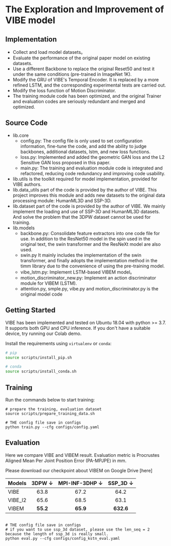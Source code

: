 # The Exploration and Improvement of VIBE model


## Implementation
- Collect and load model datasets。
- Evaluate the performance of the original paper model on existing datasets.
- Use a different Backbone to replace the original Reset50 and test it under the same conditions (pre-trained in ImageNet 1K).
- Modify the GRU of VIBE's Temporal Encoder. It is replaced by a more refined LSTM, and the corresponding experimental tests are carried out.
- Modify the loss function of Motion Discriminator.
- The training module code has been optimized, and the original Trainer and evaluation codes are seriously redundant and merged and optimized.

## Source Code
- lib.core
  - config.py: The config file is only used to set configuration information, fine-tune the code, and add the ability to judge backbones, additional datasets, lstm, and new loss functions.
  - loss.py: Implemented and added the geometric GAN loss and the L2 Sensitive GAN loss proposed in this paper.
  - main.py: The training and evaluation module code is integrated and refactored, reducing code redundancy and improving code usability.
- lib.utils is the toolkit required for model implementation, provided for VIBE authors.
- lib.data_utils part of the code is provided by the author of VIBE. This project improves this module and adds new datasets to the original data processing module: HumanML3D and SSP-3D.
- lib.dataset part of the code is provided by the author of VIBE. We mainly implement the loading and use of SSP-3D and HumanML3D datasets. And solve the problem that the 3DPW dataset cannot be used for training.
- lib.models 
  - backbone.py: Consolidate feature extractors into one code file for use. In addition to the ResNet50 model in the spin used in the original text, the swin transformer and the ResNeXt model are also used.
  - swin.py It mainly includes the implementation of the swin transformer, and finally adopts the implementation method in the timm library due to the convenience of using the pre-training model.
  - vibe_lstm.py: Implement LSTM-based VIBEM model。
  - motion_discriminator_new.py: Implement an action discriminator module for VIBEM (LSTM).
  - attention.py, smple.py, vibe.py and motion_discriminator.py is the original model code

## Getting Started
VIBE has been implemented and tested on Ubuntu 18.04 with python >= 3.7. It supports both GPU and CPU inference.
If you don't have a suitable device, try running our Colab demo. 


Install the requirements using `virtualenv` or `conda`:
```bash
# pip
source scripts/install_pip.sh

# conda
source scripts/install_conda.sh
```

## Training
Run the commands below to start training:

```shell script
# prepare the training, evaluation dataset
source scripts/prepare_training_data.sh

# THE config file save in configs
python train.py --cfg configs/config.yaml
```
## Evaluation

Here we compare VIBE and VIBEM result. Evaluation metric is
Procrustes Aligned Mean Per Joint Position Error (PA-MPJPE) in mm.

Please download our checkpoint about VIBEM on Google Drive [here]

| Models  | 3DPW &#8595; | MPI-INF-3DHP &#8595; | SSP_3D &#8595; |
|---------|:------------:|:--------------------:|:--------------:|
| VIBE    |     63.8     |         67.2         |      64.2      |   
| VIBE_l2 |     65.6     |         68.5         |      63.1      | 
| VIBEM   |   **55.2**   |       **65.9**       |   **632.6**    | 


```shell script

# THE config file save in configs
# if you want to use ssp_3d dataset, please use the len_seq = 2 because the length of ssp_3d is really small.
python eval.py --cfg configs/config_kstn_eval.yaml
```
